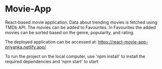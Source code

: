 # Movie-App
React-based movie application. Data about trending movies is fetched using TMDb API. The movies can be added to Favourites.
In Favourites the added movies can be sorted based on the genre, popularity, and rating.

The deployed application can be accessed at: https://react-movie-app-priyanka.netlify.app/

To run the project on the local computer,
use 'npm install' to install the required dependencies
and 'npm start' to start

